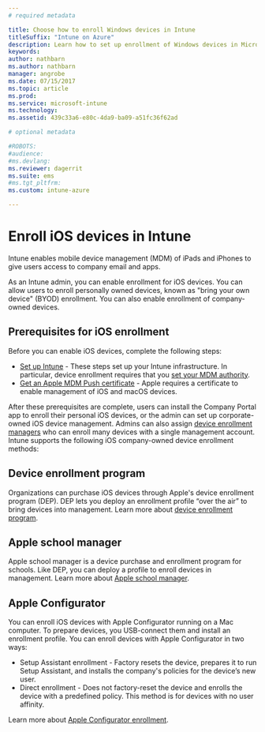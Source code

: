 ```yaml
---
# required metadata

title: Choose how to enroll Windows devices in Intune
titleSuffix: "Intune on Azure"
description: Learn how to set up enrollment of Windows devices in Microsoft Intune."
keywords:
author: nathbarn
ms.author: nathbarn
manager: angrobe
ms.date: 07/15/2017
ms.topic: article
ms.prod:
ms.service: microsoft-intune
ms.technology:
ms.assetid: 439c33a6-e80c-4da9-ba09-a51fc36f62ad

# optional metadata

#ROBOTS:
#audience:
#ms.devlang:
ms.reviewer: dagerrit
ms.suite: ems
#ms.tgt_pltfrm:
ms.custom: intune-azure

---
```


# Enroll iOS devices in Intune

Intune enables mobile device management (MDM) of iPads and iPhones to give users access to company email and apps.

As an Intune admin, you can enable enrollment for iOS devices. You can allow users to enroll personally owned devices, known as "bring your own device" (BYOD) enrollment. You can also enable enrollment of company-owned devices.

## Prerequisites for iOS enrollment
Before you can enable iOS devices, complete the following steps:
- [Set up Intune](setup-steps.md) - These steps set up your Intune infrastructure. In particular, device enrollment requires that you [set your MDM authority](mdm-authority-set.md).
- [Get an Apple MDM Push certificate](apple-mdm-push-certificate-get.md) - Apple requires a certificate to enable management of iOS and macOS devices.

After these prerequisites are complete, users can install the Company Portal app to enroll their personal iOS devices, or the admin can set up corporate-owned iOS device management. Admins can also assign [device enrollment managers](device-enrollment-manager-enroll.md) who can enroll many devices with a single management account. Intune supports the following iOS company-owned device enrollment methods:

## Device enrollment program
Organizations can purchase iOS devices through Apple's device enrollment program (DEP). DEP lets you deploy an enrollment profile “over the air” to bring devices into management. Learn more about [device enrollment program](device-enrollment-program-enroll-ios.md).

## Apple school manager
Apple school manager is a device purchase and enrollment program for schools. Like DEP, you can deploy a profile to enroll devices in management. Learn more about [Apple school manager](apple-school-manager-set-up-ios.md).

## Apple Configurator
You can enroll iOS devices with Apple Configurator running on a Mac computer. To prepare devices, you USB-connect them and install an enrollment profile. You can enroll devices with Apple Configurator in two ways:
- Setup Assistant enrollment - Factory resets the device, prepares it to run Setup Assistant, and installs the company's policies for the device’s new user.
- Direct enrollment - Does not factory-reset the device and enrolls the device with a predefined policy. This method is for devices with no user affinity.

Learn more about [Apple Configurator enrollment](apple-configurator-setup-assistant-enroll-ios.md).
